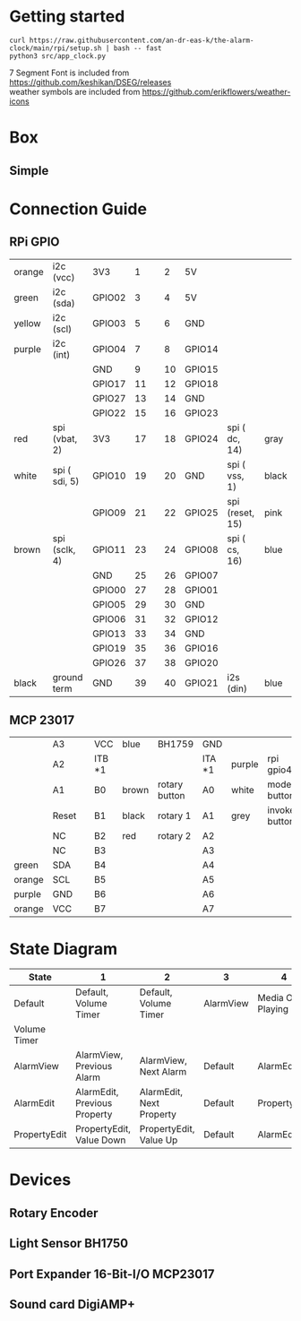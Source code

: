 
# Getting started
```
curl https://raw.githubusercontent.com/an-dr-eas-k/the-alarm-clock/main/rpi/setup.sh | bash -- fast
python3 src/app_clock.py
```

7 Segment Font is included from https://github.com/keshikan/DSEG/releases \
weather symbols are included from https://github.com/erikflowers/weather-icons


# Box

## Simple



# Connection Guide
## RPi GPIO

|         |||||||||
|---------|---------------|--------------|----|---|----|---------|-----------------|---------|
| orange  |  i2c (vcc)    |    3V3       |  1 |   |  2 |     5V  |                 |         |
| green   |  i2c (sda)    | GPIO02       |  3 |   |  4 |     5V  |                 |         |
| yellow  |  i2c (scl)    | GPIO03       |  5 |   |  6 |    GND  |                 |         |
| purple  |  i2c (int)    | GPIO04       |  7 |   |  8 | GPIO14  |                 |         |
|         |               |    GND       |  9 |   | 10 | GPIO15  |                 |         |
|         |               | GPIO17       | 11 |   | 12 | GPIO18  |                 |         |
|         |               | GPIO27       | 13 |   | 14 |    GND  |                 |         |
|         |               | GPIO22       | 15 |   | 16 | GPIO23  |                 |         |
| red     | spi (vbat, 2) |    3V3       | 17 |   | 18 | GPIO24  | spi (   dc, 14) |   gray  |
| white   | spi ( sdi, 5) | GPIO10       | 19 |   | 20 |    GND  | spi (  vss,  1) |  black  |
|         |               | GPIO09       | 21 |   | 22 | GPIO25  | spi (reset, 15) |   pink  |
| brown   | spi (sclk, 4) | GPIO11       | 23 |   | 24 | GPIO08  | spi (   cs, 16) |   blue  |
|         |               |    GND       | 25 |   | 26 | GPIO07  |                 |         |
|         |               | GPIO00       | 27 |   | 28 | GPIO01  |                 |         |
|         |               | GPIO05       | 29 |   | 30 |    GND  |                 |         |
|         |               | GPIO06       | 31 |   | 32 | GPIO12  |                 |         |
|         |               | GPIO13       | 33 |   | 34 |    GND  |                 |         |
|         |               | GPIO19       | 35 |   | 36 | GPIO16  |                 |         |
|         |               | GPIO26       | 37 |   | 38 | GPIO20  |                 |         |
| black   | ground term   |    GND       | 39 |   | 40 | GPIO21  |  i2s    (din)   |  blue   |

## MCP 23017

|         |||||||||
|---------|--------------|----|----------|--------|---------------|---------|----------|---------------|
|         |    A3        |    | VCC      |  blue  | BH1759        | GND     |          |               |
|         |    A2        |    | ITB *1   |        |               | ITA *1  |  purple  | rpi gpio4     |
|         |    A1        |    | B0       |  brown | rotary button | A0      |  white   | mode button   |
|         |    Reset     |    | B1       |  black | rotary 1      | A1      |  grey    | invoke button |
|         |    NC        |    | B2       |  red   | rotary 2      | A2      |          |               |
|         |    NC        |    | B3       |        |               | A3      |          |               |
| green   |    SDA       |    | B4       |        |               | A4      |          |               |
| orange  |    SCL       |    | B5       |        |               | A5      |          |               |
| purple  |    GND       |    | B6       |        |               | A6      |          |               |
| orange  |    VCC       |    | B7       |        |               | A7      |          |               |

# State Diagram

|State|1|2|3|4| Comment|
|------|-----|-----|--|--| --|
|Default|Default,<br>Volume Timer|Default,<br> Volume Timer|AlarmView|Media On, Playing|
|Volume Timer | 
|AlarmView | AlarmView,<br>Previous Alarm | AlarmView,<br>Next Alarm | Default|AlarmEdit |There is a `new Alarm` Alarm|
|AlarmEdit | AlarmEdit,<br>Previous Property|AlarmEdit,<br>Next Property|Default|PropertyEdit|There is a `save` Property|
|PropertyEdit | PropertyEdit,<br>Value Down | PropertyEdit,<br>Value Up| Default | AlarmEdit|

# Devices
## Rotary Encoder
## Light Sensor BH1750
## Port Expander 16-Bit-I/O MCP23017 
## Sound card DigiAMP+